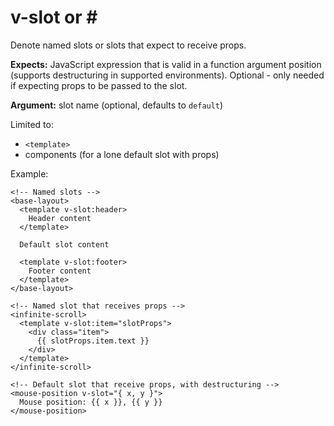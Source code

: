 # v-slot or \#

Denote named slots or slots that expect to receive props.

**Expects:** JavaScript expression that is valid in a function argument position \(supports destructuring in supported environments\). Optional - only needed if expecting props to be passed to the slot.

**Argument:** slot name \(optional, defaults to `default`\)

Limited to:

* `<template>`
* components \(for a lone default slot with props\)

Example:

```markup
<!-- Named slots -->
<base-layout>
  <template v-slot:header>
    Header content
  </template>

  Default slot content

  <template v-slot:footer>
    Footer content
  </template>
</base-layout>

<!-- Named slot that receives props -->
<infinite-scroll>
  <template v-slot:item="slotProps">
    <div class="item">
      {{ slotProps.item.text }}
    </div>
  </template>
</infinite-scroll>

<!-- Default slot that receive props, with destructuring -->
<mouse-position v-slot="{ x, y }">
  Mouse position: {{ x }}, {{ y }}
</mouse-position>
```

